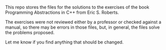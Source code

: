 This repo stores the files for the solutions to the exercises of the book Programming Abstractions in C++ from Eric S. Roberts.

The exercises were not reviewed either by a professor or checked against a manual, so there may be errors in those files, but, in general, the files solve the problems proposed.

Let me know if you find anything that should be changed.


